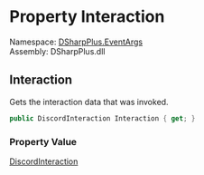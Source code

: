 # Property Interaction

Namespace: [DSharpPlus.EventArgs](DSharpPlus.EventArgs.md)  
Assembly: DSharpPlus.dll

## <a id="DSharpPlus_EventArgs_InteractionCreateEventArgs_Interaction"></a>Interaction

Gets the interaction data that was invoked.

```csharp
public DiscordInteraction Interaction { get; }
```

### Property Value

[DiscordInteraction](DSharpPlus.Entities.DiscordInteraction.md)

